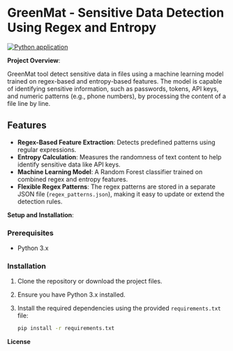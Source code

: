 

# GreenMat - Sensitive Data Detection Using Regex and Entropy

[![Python application](https://github.com/greenmat007/greenmat/actions/workflows/python-app.yml/badge.svg)](https://github.com/greenmat007/greenmat/actions/workflows/python-app.yml)

**Project Overview**: 
   
GreenMat tool  detect sensitive data in files using a machine learning model trained on regex-based and entropy-based features. The model is capable of identifying sensitive information, such as passwords, tokens, API keys, and numeric patterns (e.g., phone numbers), by processing the content of a file line by line.

## Features
- **Regex-Based Feature Extraction**: Detects predefined patterns using regular expressions.
- **Entropy Calculation**: Measures the randomness of text content to help identify sensitive data like API keys.
- **Machine Learning Model**: A Random Forest classifier trained on combined regex and entropy features.
- **Flexible Regex Patterns**: The regex patterns are stored in a separate JSON file (`regex_patterns.json`), making it easy to update or extend the detection rules.

**Setup and Installation**: 

### Prerequisites

- Python 3.x

### Installation

1. Clone the repository or download the project files.
2. Ensure you have Python 3.x installed.
3. Install the required dependencies using the provided `requirements.txt` file:

   ```bash
   pip install -r requirements.txt

 **License**





